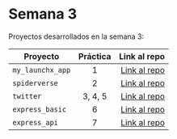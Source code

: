 # Semana 3 

Proyectos desarrollados en la semana 3:

| Proyecto | Práctica | Link al repo |
| ------------- |:-------------:| -----:|
|`my_launchx_app`|1|[Link al repo](https://github.com/cesargonzalez89/my_launchx_app)|
|`spiderverse`|2|[Link al repo](https://github.com/cesargonzalez89/spiderverse)|
|`twitter`|3, 4, 5|[Link al repo](https://github.com/cesargonzalez89/twitter)|
|`express_basic`|6|[Link al repo](https://github.com/cesargonzalez89/express_basic)|
|`express_api`|7|[Link al repo](https://github.com/cesargonzalez89/express_api)|
